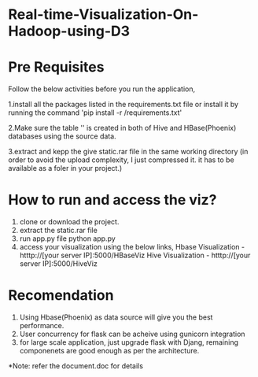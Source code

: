 # Real-time-Visualization-On-Hadoop-using-D3

# Pre Requisites
Follow the below activities before you run the application,

1.install all the packages listed in the requirements.txt file
  or
  install it by running the command 'pip install -r /requirements.txt'

2.Make sure the table '' is created in both of Hive and HBase(Phoenix) databases using the source data.

3.extract and kepp the give static.rar file in the same working directory (in order to avoid the upload complexity, I just compressed it. it has to be available as a foler in your project.)

# How to run and access the viz?
1. clone or download the project.
2. extract the static.rar file
3. run app.py file
python app.py
4. access your visualization using the below links,
Hbase Visualization - htttp://[your server IP]:5000/HBaseViz
Hive Visualization  - htttp://[your server IP]:5000/HiveViz

# Recomendation
1. Using Hbase(Phoenix) as data source will give you the best performance.
2. User concurrency for flask can be acheive using gunicorn integration
3. for large scale application, just upgrade flask with Djang, remaining componenets are good enough as per the architecture.

*Note: refer the document.doc for details
